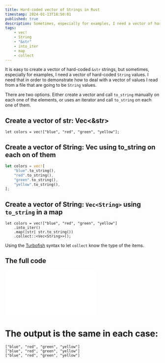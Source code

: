 ```yaml
---
title: Hard-coded vector of Strings in Rust
timestamp: 2024-01-13T18:50:01
published: true
description: Sometimes, especially for examples, I need a vector of hard coded values that resemble values I read from a file. So String types.
tags:
    - vec!
    - String
    - "&str"
    - into_iter
    - map
    - collect
---
```



It is easy to create a vector of hard-coded `&str` strings, but sometimes, especially for examples, I need a vector of hard-coded `String` values.
I need that in order to demonstrate how to deal with a vector of values I read from a file that are going to be `String` values.

There are two options. Either create a vector and call `to_string` manually on each one of the elements, or uses an iterator and call `to_string` on each one of them.

## Create a vector of str:  Vec<&str>
```
let colors = vec!["blue", "red", "green", "yellow"];
```

## Create a vector of String: Vec<String> using to_string on each on of them

```rust
let colors = vec![
    "blue".to_string(),
    "red".to_string(),
    "green".to_string(),
    "yellow".to_string(),
];
```

## Create a vector of String: `Vec<String>` using `to_string` in a map

```
let colors = vec!["blue", "red", "green", "yellow"]
    .into_iter()
    .map(|str| str.to_string())
    .collect::<Vec<String>>();
```

Using the [Turbofish](/turbofish) syntax to let `collect` know the type of the items.

## The full code

![](examples/hard-coded-vector-of-strings/src/main.rs)

# The output is the same in each case:

```
["blue", "red", "green", "yellow"]
["blue", "red", "green", "yellow"]
["blue", "red", "green", "yellow"]
```


